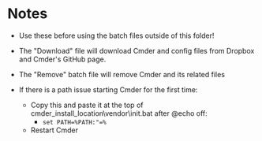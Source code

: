 # Notes
- Use these before using the batch files outside of this folder!
- The "Download" file will download Cmder and config files from Dropbox and Cmder's GitHub page.
- The "Remove" batch file will remove Cmder and its related files

- If there is a path issue starting Cmder for the first time:
  - Copy this and paste it at the top of cmder_install_location\vendor\init.bat after @echo off:
    - `set PATH=%PATH:"=%`
  - Restart Cmder
